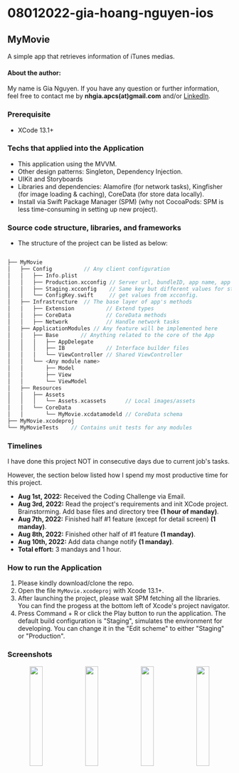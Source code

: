 # 08012022-gia-hoang-nguyen-ios
## MyMovie
A simple app that retrieves information of iTunes medias.

#### About the author:
My name is Gia Nguyen. If you have any question or further information, feel free to contact me by **nhgia.apcs(at)gmail.com** and/or [LinkedIn](https://www.linkedin.com/in/nhgia/).


### Prerequisite
- XCode 13.1+

### Techs that applied into the Application
- This application using the MVVM. <br/>
- Other design patterns: Singleton, Dependency Injection.
- UIKit and Storyboards
- Libraries and dependencies: Alamofire (for network tasks), Kingfisher (for image loading & caching), CoreData (for store data locally).
- Install via Swift Package Manager (SPM) (why not CocoaPods: SPM is less time-consuming in setting up new project).

### Source code structure, libraries, and frameworks
- The structure of the project can be listed as below:
```swift

├── MyMovie
│   ├── Config          // Any client configuration
│   │   ├── Info.plist
│   │   ├── Production.xcconfig // Server url, bundleID, app name, app version.
│   │   ├── Staging.xcconfig    // Same key but different values for staging app.
│   │   └── ConfigKey.swift     // get values from xcconfig.
│   ├── Infrastructure  // The base layer of app's methods
│   │   ├── Extension          // Extend types
│   │   ├── CoreData           // CoreData methods
│   │   ├── Network            // Handle network tasks
│   ├── ApplicationModules // Any feature will be implemented here
│   │   ├── Base       // Anything related to the core of the App
│   │   │   ├── AppDelegate
│   │   │   ├── IB             // Interface builder files 
│   │   │   └── ViewController // Shared ViewController
│   │   └── <Any module name>
│   │       ├── Model
│   │       ├── View
│   │       └── ViewModel
│   ├── Resources
│   │   ├── Assets                
│   │   │   └── Assets.xcassets      // Local images/assets
│   │   └── CoreData  
│   │       └── MyMovie.xcdatamodeld // CoreData schema
├── MyMovie.xcodeproj
└── MyMovieTests    // Contains unit tests for any modules

```

### Timelines
I have done this project NOT in consecutive days due to current job's tasks.

However, the section below listed how I spend my most productive time for this project.

- **Aug 1st, 2022:** Received the Coding Challenge via Email.
- **Aug 3rd, 2022:** Read the project's requirements and init XCode project. Brainstorming. Add base files and directory tree **(1 hour of manday)**.
- **Aug 7th, 2022:** Finished half #1 feature (except for detail screen) **(1 manday)**.
- **Aug 8th, 2022:** Finished other half of #1 feature **(1 manday)**.
- **Aug 10th, 2022:** Add data change notify **(1 manday)**.
- **Total effort:** 3 mandays and 1 hour.

### How to run the Application
1. Please kindly download/clone the repo. <br/>
2. Open the file ```MyMovie.xcodeproj``` with Xcode 13.1+. <br/>
3. After launching the project, please wait SPM fetching all the libraries. You can find the progess at the bottom left of Xcode's project navigator. 
4. Press Command + R or click the Play button to run the application. The default build configuration is "Staging", simulates the environment for developing. You can change it in the "Edit scheme" to either "Staging" or "Production".


### Screenshots
<p align="center">
    <img width="24%" src="">
    <img width="24%" src="">
    <img width="24%" src="">
    <img width="24%" src="">

</p>
